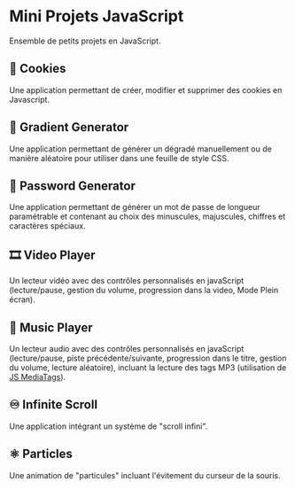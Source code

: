 # Mini Projets JavaScript
Ensemble de petits projets en JavaScript.

## 🍪 Cookies
Une application permettant de créer, modifier et supprimer des cookies en Javascript.

## 🌈 Gradient Generator
Une application permettant de générer un dégradé manuellement ou de manière aléatoire pour utiliser dans une feuille de style CSS.

## 🔑 Password Generator
Une application permettant de générer un mot de passe de longueur paramétrable et contenant au choix des minuscules, majuscules, chiffres et caractères spéciaux.

## 🎞️ Video Player
Un lecteur vidéo avec des contrôles personnalisés en javaScript (lecture/pause, gestion du volume, progression dans la video, Mode Plein écran).

## 🎵 Music Player
Un lecteur audio avec des contrôles personnalisés en javaScript (lecture/pause, piste précédente/suivante, progression dans le titre, gestion du volume, lecture aléatoire), incluant la lecture des tags MP3 (utilisation de [JS MediaTags](https://github.com/aadsm/jsmediatags)).

## ♾️ Infinite Scroll
Une application intégrant un système de "scroll infini".

## ⚛️ Particles
Une animation de "particules" incluant l'évitement du curseur de la souris.